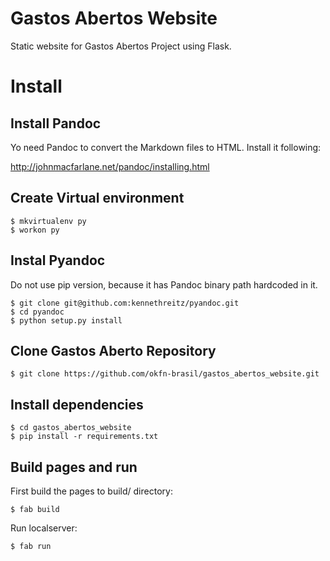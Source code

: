 Gastos Abertos Website
==================================

Static website for Gastos Abertos Project using Flask.

# Install

## Install Pandoc

Yo need Pandoc to convert the Markdown files to HTML. Install it following:

http://johnmacfarlane.net/pandoc/installing.html

## Create Virtual environment

    $ mkvirtualenv py
    $ workon py

## Instal Pyandoc

Do not use pip version, because it has Pandoc binary path hardcoded in it.

    $ git clone git@github.com:kennethreitz/pyandoc.git
    $ cd pyandoc
    $ python setup.py install

## Clone Gastos Aberto Repository

    $ git clone https://github.com/okfn-brasil/gastos_abertos_website.git

## Install dependencies

    $ cd gastos_abertos_website
    $ pip install -r requirements.txt

## Build pages and run

First build the pages to build/ directory:

    $ fab build

Run localserver:

    $ fab run


